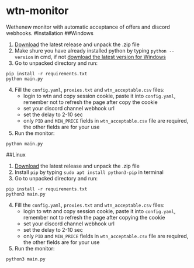 # wtn-monitor
Wethenew monitor with automatic acceptance of offers and discord webhooks.
#Installation
##Windows
1. [Download](https://github.com/rudkarol/wtn-monitor/archive/refs/heads/main.zip) the latest release and unpack the .zip file
2. Make shure you have already installed python by typing `python --version` in cmd, if not [download the latest version for Windows](https://www.python.org/downloads/)
3. Go to unpacked directory and run: 
```
pip install -r requirements.txt
python main.py
```
4. Fill the `config.yaml`, `proxies.txt` and `wtn_acceptable.csv` files:
   - login to wtn and copy session cookie, paste it into `config.yaml`, remember not to refresh the page after copy the cookie
   - set your discord channel webhook url
   - set the delay to 2-10 sec
   - only `PID` and `MIN_PRICE` fields in `wtn_acceptable.csv` file are required, the other fields are for your use
5. Run the monitor:
```
python main.py
```
##Linux
1. [Download](https://github.com/rudkarol/wtn-monitor/archive/refs/heads/main.zip) the latest release and unpack the .zip file
2. Install `pip` by typing `sudo apt install python3-pip` in terminal
3. Go to unpacked directory and run: 
```
pip install -r requirements.txt
python3 main.py
```
4. Fill the `config.yaml`, `proxies.txt` and `wtn_acceptable.csv` files:
   - login to wtn and copy session cookie, paste it into `config.yaml`, remember not to refresh the page after copying the cookie
   - set your discord channel webhook url
   - set the delay to 2-10 sec
   - only `PID` and `MIN_PRICE` fields in `wtn_acceptable.csv` file are required, the other fields are for your use
5. Run the monitor:
```
python3 main.py
```
